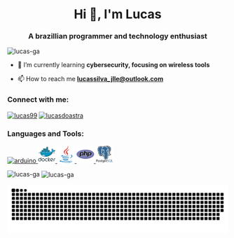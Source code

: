 <h1 align="center">Hi 👋, I'm Lucas</h1>
<h3 align="center">A brazillian programmer and technology enthusiast</h3>

<p align="left"> <img src="https://komarev.com/ghpvc/?username=lucas-ga&label=Profile%20views&color=0e75b6&style=flat" alt="lucas-ga" /> </p>

- 🌱 I’m currently learning **cybersecurity, focusing on wireless tools**

- 📫 How to reach me **lucassilva_jlle@outlook.com**

<h3 align="left">Connect with me:</h3>
<p align="left">
<a href="https://linkedin.com/in/lucas99" target="blank"><img align="center" src="https://raw.githubusercontent.com/rahuldkjain/github-profile-readme-generator/master/src/images/icons/Social/linked-in-alt.svg" alt="lucas99" height="30" width="40" /></a>
<a href="https://instagram.com/lucasdoastra" target="blank"><img align="center" src="https://raw.githubusercontent.com/rahuldkjain/github-profile-readme-generator/master/src/images/icons/Social/instagram.svg" alt="lucasdoastra" height="30" width="40" /></a>
</p>

<h3 align="left">Languages and Tools:</h3>
<p align="left"> <a href="https://www.arduino.cc/" target="_blank" rel="noreferrer"> <img src="https://cdn.worldvectorlogo.com/logos/arduino-1.svg" alt="arduino" width="40" height="40"/> </a> <a href="https://www.docker.com/" target="_blank" rel="noreferrer"> <img src="https://raw.githubusercontent.com/devicons/devicon/master/icons/docker/docker-original-wordmark.svg" alt="docker" width="40" height="40"/> </a> <a href="https://www.java.com" target="_blank" rel="noreferrer"> <img src="https://raw.githubusercontent.com/devicons/devicon/master/icons/java/java-original.svg" alt="java" width="40" height="40"/> </a> <a href="https://www.php.net" target="_blank" rel="noreferrer"> <img src="https://raw.githubusercontent.com/devicons/devicon/master/icons/php/php-original.svg" alt="php" width="40" height="40"/> </a> <a href="https://www.postgresql.org" target="_blank" rel="noreferrer"> <img src="https://raw.githubusercontent.com/devicons/devicon/master/icons/postgresql/postgresql-original-wordmark.svg" alt="postgresql" width="40" height="40"/> </a> </p>

<p><img align="left" src="https://github-readme-stats.vercel.app/api/top-langs?username=lucas-ga&show_icons=true&theme=tokyonight&locale=en&layout=compact" alt="lucas-ga" /></p>

<p>&nbsp;<img align="center" src="https://github-readme-stats.vercel.app/api?username=lucas-ga&show_icons=true&theme=tokyonight&locale=en" alt="lucas-ga" /></p>

<picture>
  <source media="(prefers-color-scheme: dark)" srcset="https://github.com/lucas-ga/lucas-ga/blob/output/github-snake-dark.svg" />
  <source media="(prefers-color-scheme: light)" srcset="https://github.com/lucas-ga/lucas-ga/blob/output/github-snake.svg" />
  <img alt="github-snake" src="https://github.com/lucas-ga/lucas-ga/blob/output/github-snake.svg" />
</picture>
